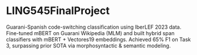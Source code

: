 # LING545FinalProject
Guarani-Spanish code-switching classification using IberLEF 2023 data. Fine-tuned mBERT on Guarani Wikipedia (MLM) and built hybrid span classifiers with mBERT + Vectores19 embeddings. Achieved 65% F1 on Task 3, surpassing prior SOTA via morphosyntactic &amp; semantic modeling.
